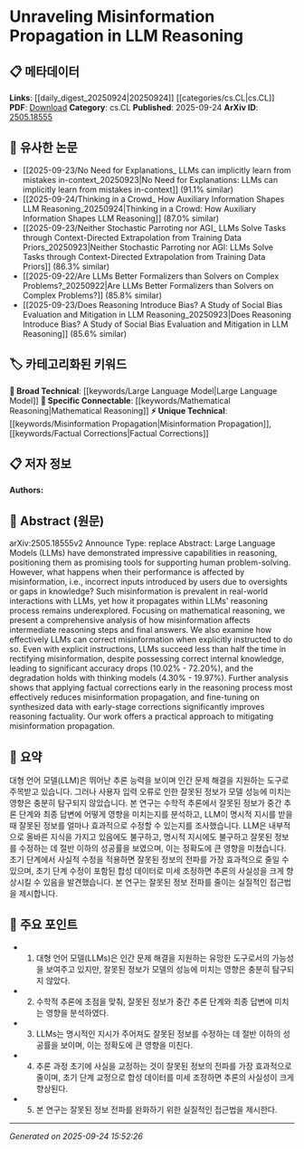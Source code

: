 <!-- KEYWORD_LINKING_METADATA:
{
  "processed_timestamp": "2025-09-24T15:52:26.585450",
  "vocabulary_version": "1.0",
  "selected_keywords": [
    "Large Language Model",
    "Misinformation Propagation",
    "Mathematical Reasoning",
    "Factual Corrections"
  ],
  "rejected_keywords": [],
  "similarity_scores": {
    "Large Language Model": 0.85,
    "Misinformation Propagation": 0.88,
    "Mathematical Reasoning": 0.8,
    "Factual Corrections": 0.82
  },
  "extraction_method": "AI_prompt_based",
  "budget_applied": true,
  "candidates_json": {
    "candidates": [
      {
        "surface": "Large Language Models",
        "canonical": "Large Language Model",
        "aliases": [
          "LLMs"
        ],
        "category": "broad_technical",
        "rationale": "Central to the study, linking to broader discussions on AI models.",
        "novelty_score": 0.3,
        "connectivity_score": 0.9,
        "specificity_score": 0.6,
        "link_intent_score": 0.85
      },
      {
        "surface": "Misinformation Propagation",
        "canonical": "Misinformation Propagation",
        "aliases": [
          "Misinformation Spread"
        ],
        "category": "unique_technical",
        "rationale": "Key focus of the paper, offering a unique angle on LLM challenges.",
        "novelty_score": 0.75,
        "connectivity_score": 0.7,
        "specificity_score": 0.8,
        "link_intent_score": 0.88
      },
      {
        "surface": "Mathematical Reasoning",
        "canonical": "Mathematical Reasoning",
        "aliases": [
          "Math Reasoning"
        ],
        "category": "specific_connectable",
        "rationale": "Specific application area of LLMs, relevant for linking to reasoning studies.",
        "novelty_score": 0.5,
        "connectivity_score": 0.75,
        "specificity_score": 0.7,
        "link_intent_score": 0.8
      },
      {
        "surface": "Factual Corrections",
        "canonical": "Factual Corrections",
        "aliases": [
          "Fact Correction"
        ],
        "category": "unique_technical",
        "rationale": "Addresses a specific intervention strategy in LLM reasoning.",
        "novelty_score": 0.65,
        "connectivity_score": 0.6,
        "specificity_score": 0.75,
        "link_intent_score": 0.82
      }
    ],
    "ban_list_suggestions": [
      "reasoning process",
      "accuracy drops"
    ]
  },
  "decisions": [
    {
      "candidate_surface": "Large Language Models",
      "resolved_canonical": "Large Language Model",
      "decision": "linked",
      "scores": {
        "novelty": 0.3,
        "connectivity": 0.9,
        "specificity": 0.6,
        "link_intent": 0.85
      }
    },
    {
      "candidate_surface": "Misinformation Propagation",
      "resolved_canonical": "Misinformation Propagation",
      "decision": "linked",
      "scores": {
        "novelty": 0.75,
        "connectivity": 0.7,
        "specificity": 0.8,
        "link_intent": 0.88
      }
    },
    {
      "candidate_surface": "Mathematical Reasoning",
      "resolved_canonical": "Mathematical Reasoning",
      "decision": "linked",
      "scores": {
        "novelty": 0.5,
        "connectivity": 0.75,
        "specificity": 0.7,
        "link_intent": 0.8
      }
    },
    {
      "candidate_surface": "Factual Corrections",
      "resolved_canonical": "Factual Corrections",
      "decision": "linked",
      "scores": {
        "novelty": 0.65,
        "connectivity": 0.6,
        "specificity": 0.75,
        "link_intent": 0.82
      }
    }
  ]
}
-->

# Unraveling Misinformation Propagation in LLM Reasoning

## 📋 메타데이터

**Links**: [[daily_digest_20250924|20250924]] [[categories/cs.CL|cs.CL]]
**PDF**: [Download](https://arxiv.org/pdf/2505.18555.pdf)
**Category**: cs.CL
**Published**: 2025-09-24
**ArXiv ID**: [2505.18555](https://arxiv.org/abs/2505.18555)

## 🔗 유사한 논문
- [[2025-09-23/No Need for Explanations_ LLMs can implicitly learn from mistakes in-context_20250923|No Need for Explanations: LLMs can implicitly learn from mistakes in-context]] (91.1% similar)
- [[2025-09-24/Thinking in a Crowd_ How Auxiliary Information Shapes LLM Reasoning_20250924|Thinking in a Crowd: How Auxiliary Information Shapes LLM Reasoning]] (87.0% similar)
- [[2025-09-23/Neither Stochastic Parroting nor AGI_ LLMs Solve Tasks through Context-Directed Extrapolation from Training Data Priors_20250923|Neither Stochastic Parroting nor AGI: LLMs Solve Tasks through Context-Directed Extrapolation from Training Data Priors]] (86.3% similar)
- [[2025-09-22/Are LLMs Better Formalizers than Solvers on Complex Problems?_20250922|Are LLMs Better Formalizers than Solvers on Complex Problems?]] (85.8% similar)
- [[2025-09-23/Does Reasoning Introduce Bias? A Study of Social Bias Evaluation and Mitigation in LLM Reasoning_20250923|Does Reasoning Introduce Bias? A Study of Social Bias Evaluation and Mitigation in LLM Reasoning]] (85.6% similar)

## 🏷️ 카테고리화된 키워드
**🧠 Broad Technical**: [[keywords/Large Language Model|Large Language Model]]
**🔗 Specific Connectable**: [[keywords/Mathematical Reasoning|Mathematical Reasoning]]
**⚡ Unique Technical**: [[keywords/Misinformation Propagation|Misinformation Propagation]], [[keywords/Factual Corrections|Factual Corrections]]

## 📋 저자 정보

**Authors:** 

## 📄 Abstract (원문)

arXiv:2505.18555v2 Announce Type: replace 
Abstract: Large Language Models (LLMs) have demonstrated impressive capabilities in reasoning, positioning them as promising tools for supporting human problem-solving. However, what happens when their performance is affected by misinformation, i.e., incorrect inputs introduced by users due to oversights or gaps in knowledge? Such misinformation is prevalent in real-world interactions with LLMs, yet how it propagates within LLMs' reasoning process remains underexplored. Focusing on mathematical reasoning, we present a comprehensive analysis of how misinformation affects intermediate reasoning steps and final answers. We also examine how effectively LLMs can correct misinformation when explicitly instructed to do so. Even with explicit instructions, LLMs succeed less than half the time in rectifying misinformation, despite possessing correct internal knowledge, leading to significant accuracy drops (10.02% - 72.20%), and the degradation holds with thinking models (4.30% - 19.97%). Further analysis shows that applying factual corrections early in the reasoning process most effectively reduces misinformation propagation, and fine-tuning on synthesized data with early-stage corrections significantly improves reasoning factuality. Our work offers a practical approach to mitigating misinformation propagation.

## 📝 요약

대형 언어 모델(LLM)은 뛰어난 추론 능력을 보이며 인간 문제 해결을 지원하는 도구로 주목받고 있습니다. 그러나 사용자 입력 오류로 인한 잘못된 정보가 모델 성능에 미치는 영향은 충분히 탐구되지 않았습니다. 본 연구는 수학적 추론에서 잘못된 정보가 중간 추론 단계와 최종 답변에 어떻게 영향을 미치는지를 분석하고, LLM이 명시적 지시를 받을 때 잘못된 정보를 얼마나 효과적으로 수정할 수 있는지를 조사했습니다. LLM은 내부적으로 올바른 지식을 가지고 있음에도 불구하고, 명시적 지시에도 불구하고 잘못된 정보를 수정하는 데 절반 이하의 성공률을 보였으며, 이는 정확도에 큰 영향을 미쳤습니다. 초기 단계에서 사실적 수정을 적용하면 잘못된 정보의 전파를 가장 효과적으로 줄일 수 있으며, 초기 단계 수정이 포함된 합성 데이터로 미세 조정하면 추론의 사실성을 크게 향상시킬 수 있음을 발견했습니다. 본 연구는 잘못된 정보 전파를 줄이는 실질적인 접근법을 제시합니다.

## 🎯 주요 포인트

- 1. 대형 언어 모델(LLMs)은 인간 문제 해결을 지원하는 유망한 도구로서의 가능성을 보여주고 있지만, 잘못된 정보가 모델의 성능에 미치는 영향은 충분히 탐구되지 않았다.
- 2. 수학적 추론에 초점을 맞춰, 잘못된 정보가 중간 추론 단계와 최종 답변에 미치는 영향을 분석하였다.
- 3. LLMs는 명시적인 지시가 주어져도 잘못된 정보를 수정하는 데 절반 이하의 성공률을 보이며, 이는 정확도에 큰 영향을 미친다.
- 4. 추론 과정 초기에 사실을 교정하는 것이 잘못된 정보의 전파를 가장 효과적으로 줄이며, 초기 단계 교정으로 합성 데이터를 미세 조정하면 추론의 사실성이 크게 향상된다.
- 5. 본 연구는 잘못된 정보 전파를 완화하기 위한 실질적인 접근법을 제시한다.


---

*Generated on 2025-09-24 15:52:26*